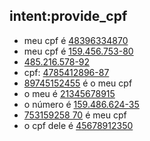 ## intent:provide_cpf
- meu cpf é [48396334870](cpf)
- meu cpf é [159.456.753-80](cpf)
- [485.216.578-92](cpf)
- cpf: [4785412896-87](cpf)
- [89745152455](cpf) é o meu cpf
- o meu é [21345678915](cpf)
- o número é [159.486.624-35](cpf)
- [753159258 70](cpf) é meu cpf
- o cpf dele é [45678912350](cpf)